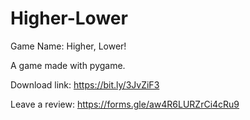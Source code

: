 # Higher-Lower
Game Name: Higher, Lower!

A game made with pygame.

Download link: https://bit.ly/3JvZiF3

Leave a review: https://forms.gle/aw4R6LURZrCi4cRu9
